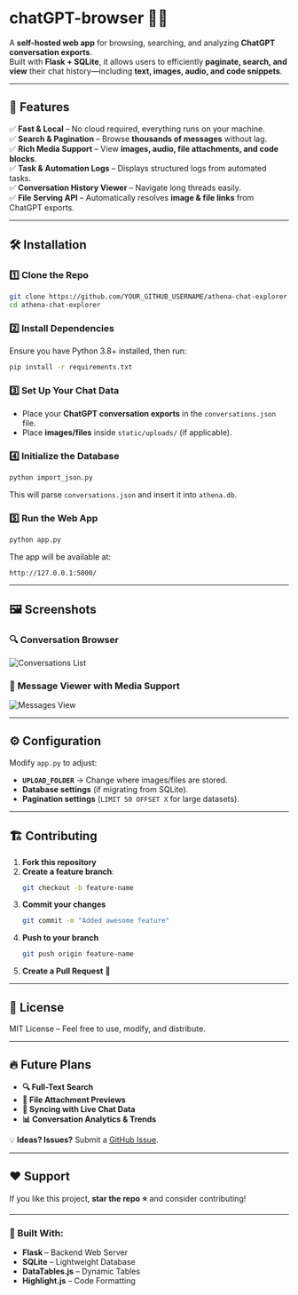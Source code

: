 # chatGPT-browser 🧠💬  
A **self-hosted web app** for browsing, searching, and analyzing **ChatGPT conversation exports**.  
Built with **Flask + SQLite**, it allows users to efficiently **paginate, search, and view** their chat history—including **text, images, audio, and code snippets**.

---

## 🚀 Features  
✅ **Fast & Local** – No cloud required, everything runs on your machine.  
✅ **Search & Pagination** – Browse **thousands of messages** without lag.  
✅ **Rich Media Support** – View **images, audio, file attachments, and code blocks**.  
✅ **Task & Automation Logs** – Displays structured logs from automated tasks.  
✅ **Conversation History Viewer** – Navigate long threads easily.  
✅ **File Serving API** – Automatically resolves **image & file links** from ChatGPT exports.  

---

## 🛠️ Installation  

### **1️⃣ Clone the Repo**
```sh
git clone https://github.com/YOUR_GITHUB_USERNAME/athena-chat-explorer.git
cd athena-chat-explorer
```

### **2️⃣ Install Dependencies**
Ensure you have Python 3.8+ installed, then run:
```sh
pip install -r requirements.txt
```

### **3️⃣ Set Up Your Chat Data**
- Place your **ChatGPT conversation exports** in the `conversations.json` file.
- Place **images/files** inside `static/uploads/` (if applicable).

### **4️⃣ Initialize the Database**
```sh
python import_json.py
```
This will parse `conversations.json` and insert it into `athena.db`.

### **5️⃣ Run the Web App**
```sh
python app.py
```
The app will be available at:
```
http://127.0.0.1:5000/
```

---

## 🖼️ Screenshots  
### 🔍 **Conversation Browser**  
![Conversations List](https://github.com/user-attachments/assets/ca2b7c20-0fa0-436b-be23-b300c7f9843a)


### 📝 **Message Viewer with Media Support**  
![Messages View](https://github.com/user-attachments/assets/619d52c7-821d-48e7-8349-74a24ba34ccd)


---

## ⚙️ Configuration  
Modify `app.py` to adjust:
- **`UPLOAD_FOLDER`** → Change where images/files are stored.
- **Database settings** (if migrating from SQLite).
- **Pagination settings** (`LIMIT 50 OFFSET X` for large datasets).

---

## 🏗️ Contributing  
1. **Fork this repository**  
2. **Create a feature branch**:  
   ```sh
   git checkout -b feature-name
   ```
3. **Commit your changes**  
   ```sh
   git commit -m "Added awesome feature"
   ```
4. **Push to your branch**  
   ```sh
   git push origin feature-name
   ```
5. **Create a Pull Request** 🎉  

---

## 📜 License  
MIT License – Feel free to use, modify, and distribute.  

---

## 🔥 Future Plans  
- **🔍 Full-Text Search**
- **📂 File Attachment Previews**
- **🔄 Syncing with Live Chat Data**
- **📊 Conversation Analytics & Trends**

💡 **Ideas? Issues?** Submit a [GitHub Issue](https://github.com/YOUR_GITHUB_USERNAME/athena-chat-explorer/issues).  

---

## ❤️ Support  
If you like this project, **star the repo ⭐** and consider contributing!  

---

### **🚀 Built With:**
- **Flask** – Backend Web Server
- **SQLite** – Lightweight Database
- **DataTables.js** – Dynamic Tables
- **Highlight.js** – Code Formatting  
```
